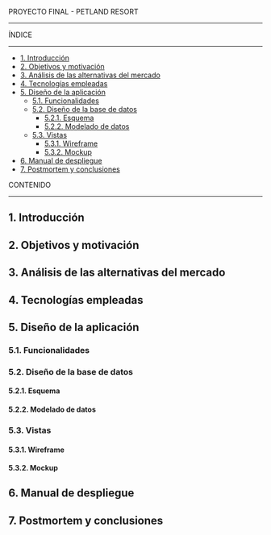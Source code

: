 PROYECTO FINAL - PETLAND RESORT
* * *
ÍNDICE
* * *
- [1. Introducción](#1-introducción)
- [2. Objetivos y motivación](#2-objetivos-y-motivación)
- [3. Análisis de las alternativas del mercado](#3-análisis-de-las-alternativas-del-mercado)
- [4. Tecnologías empleadas](#4-tecnologías-empleadas)
- [5. Diseño de la aplicación](#5-diseño-de-la-aplicación)
  - [5.1. Funcionalidades](#51-funcionalidades)
  - [5.2. Diseño de la base de datos](#52-diseño-de-la-base-de-datos)
    - [5.2.1. Esquema](#521-esquema)
    - [5.2.2. Modelado de datos](#522-modelado-de-datos)
  - [5.3. Vistas](#53-vistas)
    - [5.3.1. Wireframe](#531-wireframe)
    - [5.3.2. Mockup](#532-mockup)
- [6. Manual de despliegue](#6-manual-de-despliegue)
- [7. Postmortem y conclusiones](#7-postmortem-y-conclusiones)

CONTENIDO
* * *
<a name="introduccion"></a>						     		
## 1. Introducción

<a name="objetivos"></a>						     		
## 2. Objetivos y motivación 

<a name="analisis"></a>						     		
## 3. Análisis de las alternativas del mercado

<a name="tecnologias"></a>						     		
## 4. Tecnologías empleadas

<a name="diseño"></a>						     		
## 5. Diseño de la aplicación

<a name="funcionalidades"></a>						     		
### 5.1. Funcionalidades

<a name="bd"></a>						     		
### 5.2. Diseño de la base de datos

<a name="esquema"></a>						     		
#### 5.2.1. Esquema

<a name="modelado"></a>						     		
#### 5.2.2. Modelado de datos

<a name="vistas"></a>						     		
### 5.3. Vistas

<a name="wireframe"></a>						     		
#### 5.3.1. Wireframe

<a name="mockup"></a>						     		
#### 5.3.2. Mockup

<a name="manual"></a>						     		
## 6. Manual de despliegue

<a name="postmortem"></a>						     		
## 7. Postmortem y conclusiones
